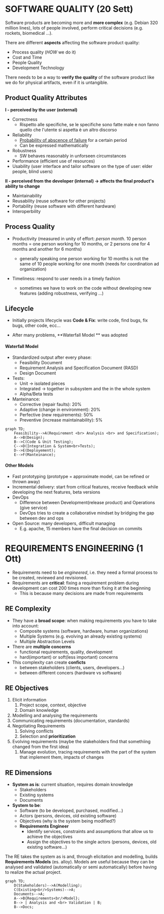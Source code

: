 # SOFTWARE QUALITY (20 Sett)

Software products are becoming more and **more complex** (e.g. Debian 320 million lines), lots of people involved, perform critical decisions (e.g. rockets, biomedical ...).

There are different **aspects** affecting the software product quality:

* Process quality (*HOW* we do it)
* Cost and Time
* People Quality
* Development Technology

There needs to be a way to **verify the quality** of the software product like we do for physical artifacts, even if it is untangible.

## Product Quality Attributes

**I - perceived by the user (external)**

* Correctness
  * Rispetto alle specifiche, se le specifiche sono fatte male e non fanno quello che l'utente si aspetta è un altro discorso
* Reliability
	* <u>Probability of abscence of failure</u> for a certain period
	* Can be expressed mathematically
* Robustness
	* SW behaves reasonably in unforseen circumstances
* Performance (efficient use of resources)
* Usability (user interface and tailor software on the type of user: elder people, blind users)

**II - perceived from the developer (internal) -> affects the final product's ability to change**

* Maintainability
* Reusability (reuse software for other projects)
* Portability (reuse software with different hardware)
* Interoperbility

## Process Quality

* Productivity (measured in unity of effort: *person month*. 10 person months = one person working for 10 months, or 2 persons one for 4 months and another for 6 months)
  * generally speaking one person working for 10 months is not the same of 10 people working for one month (needs for coordination ad organization)

* Timeliness: respond to user needs in a timely fashion
  * sometimes we have to work on the code without developing new features (adding robustness, verifying ...)

## Lifecycle

* Initially projects lifecycle was **Code & Fix**: write code, find bugs, fix bugs, other code, ecc...

* After many problems, **Waterfall Model ** was adopted

#### Waterfall Model

* Standardized output after every phase:
	* Feasibility Document
	* Requirement Analysis and Specification Document (RASD)
	* Design Document
* Tests:
	* Unit -> isolated pieces
	* Integrated -> together in subsystem and the in the whole system
	* Alpha/Beta tests
* Manteinance:
	* Corrective (repair faults): 20%
	* Adaptive (change in environment): 20%
	* Perfective (new requirements): 50%
	* Preventive (increase maintainability): 5%

```mermaid
graph TD;
    Feasibility-->A(Requirement <br> Analysis <br> and Specification);
    A-->B(Design);
    B-->C(Code & Unit Testing);
    C-->D(Integration & System<br>Tests);
    D-->E(Deployement);
    E-->F(Manteinance);
```

#### Other Models

- Fast prototyping (prototype = approximate model, can be refined or thrown away)
- Incremental delivery: start from critical features, receive feedback while developing the next features, beta versions
- DevOps
  - Difference between Development(release product) and Operations (give service)
  - DevOps tries to create a collaborative mindset by bridging the gap between dev and ops
- Open Source: many developers, difficult managing
  - E.g. apache, 15 members have the final decision on commits



# REQUIREMENTS ENGINEERING (1 Ott)

* Requirements need to be *engineered*, i.e. they need a formal process to be created, reviewed and revisioned.
* Requirements are **critical**: fixing a requirement problem during development can cost 200 times more than fixing it at the beginning
	*  This is because many decisions are made from requirements

## RE Complexity

* They have a **broad scope**: when making requirements you have to take into account:
  * Composite systems (software, hardware, human organizations)
  * Multiple Systems (e.g. evolving an already existing systems)
  * Multiple Abstraction Levels
* There are **multiple concerns**
  * functional requirements, quality, development
  * hard(important) or soft(less important) concerns
* This complexity can create **conficts**
  * between stakeholders (clients, users, developers...)
  * between different concers (hardware vs software)

## RE Objectives

1. Elicit information
   1. Project scope, context, objective
   2. Domain knowledge
2. Modelling and analysing the requirements
3. Communicating requirements (documentation, standards)
4. Negotiating Requirements
   1. Solving conflicts
   2. Selection and **prioritization**
5. Evolving requirements (maybe the stakeholders find that somethiing changed from the first idea)
   1. Manage evolution, tracing requirements with the part of the system that implement them, impacts of changes

## RE Dimensions

* **System as is**: current situation, requires domain knowledge
  * Stakeholders
  * Existing systems
  * Documents
* **System to be**:
  * Software (to be developed, purchased, modified...)
  * Actors (persons, devices, old existing software)
  * Objectives (why is the system being modified?)
  * **Requirements Engineer** 
    * Identify services, constraints and assumptions that allow us to achieve the objectives
    * Assign the objectives to the single actors (persons, devices, old existing software...)

The RE takes the system as is and, through elicitation and modelling, builds **Requirements Models** (es. alloy). Models are useful because they can be analysed and validated (automatically or semi automatically) before having to realize the actual project.

```mermaid
graph TD;
    D(Stakeholders)-->A(Modelling);
    C(Existing<br/>Systems)-->A;
    Documents-->A;
    A-->B{Requirements<br/>Model};
    B--> | Analysis and <br> Validation | B;
    B-->Docs;
```

